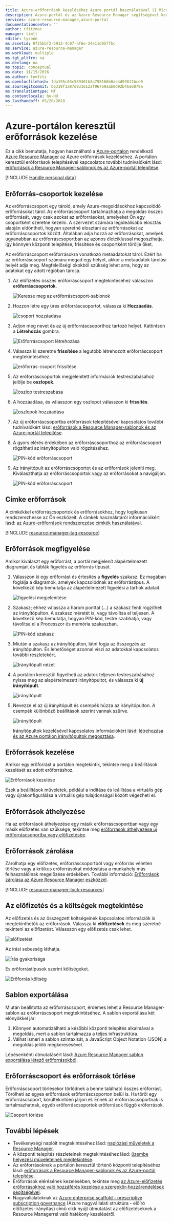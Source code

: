 ```yaml
---
title: Azure-erőforrások kezeléséhez Azure portál használatával |} Microsoft Docs
description: Azure-portál és az Azure Resource Manager segítségével kezelheti az erőforrásokat. Bemutatja, hogyan irányítópultok erőforrások figyelésére használható.
services: azure-resource-manager,azure-portal
documentationcenter: ''
author: tfitzmac
manager: timlt
editor: tysonn
ms.assetid: 0725bbf2-5913-4c07-af6e-24e11d957fbc
ms.service: azure-resource-manager
ms.workload: multiple
ms.tgt_pltfrm: na
ms.devlang: na
ms.topic: conceptual
ms.date: 11/15/2016
ms.author: tomfitz
ms.openlocfilehash: fda195c03c589361b8a798166b0ae4d93611bcd0
ms.sourcegitcommit: b6319f1a87d9316122f96769aab0d92b46a6879a
ms.translationtype: MT
ms.contentlocale: hu-HU
ms.lasthandoff: 05/20/2018
---
```

# <a name="manage-azure-resources-through-portal"></a>Azure-portálon keresztül erőforrások kezelése

Ez a cikk bemutatja, hogyan használható a [Azure-portálon](https://portal.azure.com) rendelkező [Azure Resource Manager](resource-group-overview.md) az Azure erőforrások kezeléséhez. A portálon keresztül erőforrások telepítésével kapcsolatos további tudnivalókért lásd: [erőforrások a Resource Manager-sablonok és az Azure-portál telepítése](resource-group-template-deploy-portal.md).

[!INCLUDE [Handle personal data](../../includes/gdpr-intro-sentence.md)]

## <a name="manage-resource-groups"></a>Erőforrás-csoportok kezelése

Az erőforráscsoport egy tároló, amely Azure-megoldásokhoz kapcsolódó erőforrásokat tárol. Az erőforráscsoport tartalmazhatja a megoldás összes erőforrását, vagy csak azokat az erőforrásokat, amelyeket Ön egy csoportként szeretne kezelni. A szervezet számára legideálisabb elosztás alapján eldöntheti, hogyan szeretné elosztani az erőforrásokat az erőforráscsoportok között. Általában adja hozzá az erőforrásokat, amelyek ugyanabban az erőforráscsoportban az azonos életciklussal megoszthatja, így könnyen központi telepítése, frissítése és csoportként törölje őket. 

Az erőforráscsoport erőforrásokra vonatkozó metaadatokat tárol. Ezért ha az erőforráscsoport számára megad egy helyet, akkor a metaadatok tárolási helyét adja meg. Megfelelőségi okokból szükség lehet arra, hogy az adatokat egy adott régióban tárolja.

1. Az előfizetés összes erőforráscsoport megtekintéséhez válasszon **erőforráscsoportok**.
   
    ![Keresse meg az erőforráscsoport-sablonok](./media/resource-group-portal/browse-groups.png)
2. Hozzon létre egy üres erőforráscsoportot, válassza ki **Hozzáadás**.
   
    ![csoport hozzáadása](./media/resource-group-portal/add-resource-group.png)
3. Adjon meg nevet és az új erőforráscsoporthoz tartozó helyet. Kattintson a **Létrehozás** gombra.
   
    ![Erőforráscsoport létrehozása](./media/resource-group-portal/create-empty-group.png)
4. Válassza ki szeretne **frissítése** a legutóbb létrehozott erőforráscsoport megtekintéséhez.
   
    ![erőforrás-csoport frissítése](./media/resource-group-portal/refresh-resource-groups.png)
5. Az erőforráscsoportok megjelenített információk testreszabásához jelölje be **oszlopok**.
   
    ![oszlop testreszabása](./media/resource-group-portal/select-columns.png)
6. A hozzáadása, és válasszon egy oszlopot válasszon ki **frissítés**.
   
    ![oszlopok hozzáadása](./media/resource-group-portal/add-columns.png)
7. Az új erőforráscsoportba erőforrások telepítésével kapcsolatos további tudnivalókért lásd: [erőforrások a Resource Manager-sablonok és az Azure-portál telepítése](resource-group-template-deploy-portal.md).
8. A gyors elérés érdekében az erőforráscsoporthoz az erőforráscsoport rögzítheti az irányítópulton való rögzítéséhez.
   
    ![PIN-kód erőforráscsoport](./media/resource-group-portal/pin-group.png)
9. Az irányítópult az erőforráscsoportot és az erőforrások jeleníti meg. Kiválaszthatja az erőforráscsoportok vagy az erőforrásokat a navigáljon.
   
    ![PIN-kód erőforráscsoport](./media/resource-group-portal/show-resource-group-dashboard.png)

## <a name="tag-resources"></a>Címke erőforrások
A címkékkel erőforráscsoportok és erőforrásokhoz, hogy logikusan rendszerezhesse az Ön eszközeit. A címkék használatáról információkért lásd: [az Azure-erőforrások rendszerezése címkék használatával](resource-group-using-tags.md).

[!INCLUDE [resource-manager-tag-resource](../../includes/resource-manager-tag-resources.md)]

## <a name="monitor-resources"></a>Erőforrások megfigyelése
Amikor kiválaszt egy erőforrást, a portál megjelenít alapértelmezett diagramjait és táblák figyelés az erőforrás típusát.

1. Válasszon ki egy erőforrást és értesítés a **figyelés** szakasz. Ez magában foglalja a diagramok, amelyek kapcsolódnak az erőforrástípus. A következő kép bemutatja az alapértelmezett figyelési a tárfiók adatait.
   
    ![figyelési megjelenítése](./media/resource-group-portal/show-monitoring.png)
2. Szakasz; ehhez válassza a három ponttal (…) a szakasz fenti rögzítheti az irányítópulton. A szakasz méretét is, vagy távolítsa el teljesen. A következő kép bemutatja, hogyan PIN-kód, testre szabhatja, vagy távolítsa el a Processzor és memória szakaszban.
   
    ![PIN-kód szakasz](./media/resource-group-portal/pin-cpu-section.png)
3. Miután a szakasz az irányítópulton, látni fogja az összegzés az irányítópulton. És lehetőséget azonnal viszi az adatokkal kapcsolatos további részletekért.
   
    ![Irányítópult nézet](./media/resource-group-portal/view-startboard.png)
4. A portálon keresztül figyelheti az adatok teljesen testreszabásához nyissa meg az alapértelmezett irányítópultot, és válassza ki **új irányítópult**.
   
    ![irányítópult](./media/resource-group-portal/dashboard.png)
5. Nevezze el az új irányítópult és csempék húzza az irányítópulton. A csempék különböző beállítások szerint vannak szűrve.
   
    ![irányítópult](./media/resource-group-portal/create-dashboard.png)
   
     Irányítópultok kezelésével kapcsolatos információkért lásd: [létrehozása és az Azure portálon irányítópultok megosztása](../azure-portal/azure-portal-dashboards.md).

## <a name="manage-resources"></a>Erőforrások kezelése
Amikor egy erőforrást a portálon megtekintik, tekintse meg a beállítások kezelését az adott erőforráshoz.

![Erőforrások kezelése](./media/resource-group-portal/manage-resources.png)

Ezek a beállítások műveletek, például a indítása és leállítása a virtuális gép vagy újrakonfigurálása a virtuális gép tulajdonságai között végezheti el.

## <a name="move-resources"></a>Erőforrások áthelyezése
Ha az erőforrások áthelyezése egy másik erőforráscsoportban vagy egy másik előfizetés van szüksége, tekintse meg [erőforrások áthelyezése új erőforráscsoportba vagy előfizetésbe](resource-group-move-resources.md).

## <a name="lock-resources"></a>Erőforrások zárolása
Zárolhatja egy előfizetés, erőforráscsoportból vagy erőforrás véletlen törlése vagy a kritikus erőforrásokat módosítása a munkahely más felhasználóinak megelőzése érdekében. További információ: [Erőforrások zárolása az Azure Resource Manager eszközzel](resource-group-lock-resources.md).

[!INCLUDE [resource-manager-lock-resources](../../includes/resource-manager-lock-resources.md)]

## <a name="view-your-subscription-and-costs"></a>Az előfizetés és a költségek megtekintése
Az előfizetés és az összegzett költségeinek kapcsolatos információk is megtekinthetők az erőforrások. Válassza ki **előfizetések** és meg szeretné tekinteni az előfizetést. Válasszon egy előfizetés csak lehet.

![előfizetést](./media/resource-group-portal/select-subscription.png)

Az írási sebesség láthatja.

![Írás gyakorisága](./media/resource-group-portal/burn-rate.png)

És erőforrástípusok szerint költségeket.

![Erőforrás költség](./media/resource-group-portal/cost-by-resource.png)

## <a name="export-template"></a>Sablon exportálása
Miután beállította az erőforráscsoport, érdemes lehet a Resource Manager-sablon az erőforráscsoport megtekintéséhez. A sablon exportálása két előnyökkel jár:

1. Könnyen automatizálható a későbbi központi telepítés alkalmával a megoldás, mert a sablon tartalmazza a teljes infrastruktúra.
2. Válhat ismeri a sablon szintaxisát, a JavaScript Object Notation (JSON) a megoldás jelölő megkeresésével.

Lépésenkénti útmutatásért lásd: [Azure Resource Manager sablon exportálása létező erőforrásokból](resource-manager-export-template.md).

## <a name="delete-resource-group-or-resources"></a>Erőforráscsoport és erőforrások törlése
Erőforráscsoport törlésekor törlődnek a benne található összes erőforrást. Törölheti az egyes erőforrások erőforráscsoporton belül is. Ha töröl egy erőforráscsoport, körültekintően járjon el. Ennek az erőforráscsoportnak is tartalmazhatnak, egyéb erőforráscsoportok erőforrások függő erőforrások.

![Csoport törlése](./media/resource-group-portal/delete-group.png)

## <a name="next-steps"></a>További lépések
* Tevékenységi naplóit megtekintéséhez lásd: [naplózási műveletek a Resource Manager](resource-group-audit.md).
* A központi telepítés részleteinek megtekintéséhez lásd: [üzembe helyezési műveleteinek megtekintése](resource-manager-deployment-operations.md).
* Az erőforrásoknak a portálon keresztül történő központi telepítéséhez lásd: [erőforrások a Resource Manager-sablonok és az Azure-portál telepítése](resource-group-template-deploy-portal.md).
* Erőforrások elérésének kezelésében, tekintse meg [az Azure-előfizetés erőforrásokhoz való hozzáférés kezelése a szerepkör-hozzárendelések segítségével](../role-based-access-control/role-assignments-portal.md).
* Nagyvállalatoknak az [Azure enterprise scaffold - prescriptive subscription governance](resource-manager-subscription-governance.md) (Azure nagyvállalati struktúra - előíró előfizetés-irányítás) című cikk nyújt útmutatást az előfizetéseknek a Resource Managerrel való hatékony kezeléséről.

